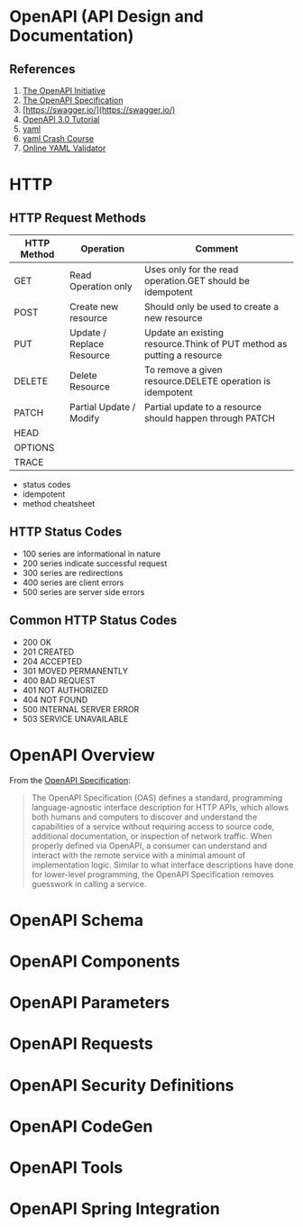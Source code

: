 # OpenAPI (API Design and Documentation)

## References

1. [The OpenAPI Initiative](https://www.openapis.org/)
2. [The OpenAPI Specification](https://github.com/OAI/OpenAPI-Specification)
3. [https://swagger.io/](https://swagger.io/)
4. [OpenAPI 3.0 Tutorial](https://support.smartbear.com/swaggerhub/docs/tutorials/openapi-3-tutorial.html)
5. [yaml](https://yaml.org/)
6. [yaml Crash Course](https://learnxinyminutes.com/docs/yaml/)
7. [Online YAML Validator](http://www.yamllint.com/)

# HTTP

## HTTP Request Methods

HTTP Method | Operation | Comment
----------- | ------------- | --------------------------------------------------------------------
GET | Read Operation only | Uses only for the read operation.GET should be idempotent
POST |Create new resource | Should only be used to create a new resource
PUT | Update / Replace Resource | Update an existing resource.Think of PUT method as putting a resource
DELETE | Delete Resource | To remove a given resource.DELETE operation is idempotent
PATCH | Partial Update / Modify | Partial update to a resource should happen through PATCH
HEAD | |  
OPTIONS | |  
TRACE | |  
 
- status codes
- idempotent
- method cheatsheet

## HTTP Status Codes

- 100 series are informational in nature
- 200 series indicate successful request
- 300 series are redirections
- 400 series are client errors
- 500 series are server side errors

## Common HTTP Status Codes
- 200 OK
- 201 CREATED
- 204 ACCEPTED
- 301 MOVED PERMANENTLY
- 400 BAD REQUEST
- 401 NOT AUTHORIZED
- 404 NOT FOUND
- 500 INTERNAL SERVER ERROR
- 503 SERVICE UNAVAILABLE

# OpenAPI Overview

From the [OpenAPI Specification](https://github.com/OAI/OpenAPI-Specification):

> The OpenAPI Specification (OAS) defines a standard, programming language-agnostic interface description for HTTP APIs, which allows both humans and computers to discover and understand the capabilities of a service without requiring access to source code, additional documentation, or inspection of network traffic. When properly defined via OpenAPI, a consumer can understand and interact with the remote service with a minimal amount of implementation logic. Similar to what interface descriptions have done for lower-level programming, the OpenAPI Specification removes guesswork in calling a service.

# OpenAPI Schema

# OpenAPI Components

# OpenAPI Parameters

# OpenAPI Requests

# OpenAPI Security Definitions

# OpenAPI CodeGen

# OpenAPI Tools

# OpenAPI Spring Integration
